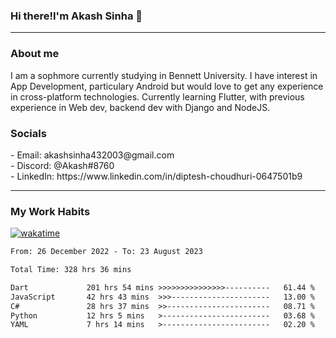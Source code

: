 <h3>Hi there!I'm Akash Sinha 👋</h3>

--- 

<h3>About me</h3>
I am a sophmore currently studying in Bennett University. I have interest in App Development, particulary Android but would love to get any experience in cross-platform technologies. Currently learning Flutter, with previous experience in Web dev, backend dev with Django and NodeJS.

<h3>Socials</h3>
 - Email: akashsinha432003@gmail.com<br>
 - Discord: @Akash#8760<br>
 - LinkedIn: https://www.linkedin.com/in/diptesh-choudhuri-0647501b9<br>


---

<h3>My Work Habits</h3>

[![wakatime](https://wakatime.com/badge/user/938b2951-49cf-4810-9b9e-c17cde3d3343.svg)](https://wakatime.com/@938b2951-49cf-4810-9b9e-c17cde3d3343)

<!--START_SECTION:waka-->

```txt
From: 26 December 2022 - To: 23 August 2023

Total Time: 328 hrs 36 mins

Dart             201 hrs 54 mins >>>>>>>>>>>>>>>----------   61.44 %
JavaScript       42 hrs 43 mins  >>>----------------------   13.00 %
C#               28 hrs 37 mins  >>-----------------------   08.71 %
Python           12 hrs 5 mins   >------------------------   03.68 %
YAML             7 hrs 14 mins   >------------------------   02.20 %
```

<!--END_SECTION:waka-->

